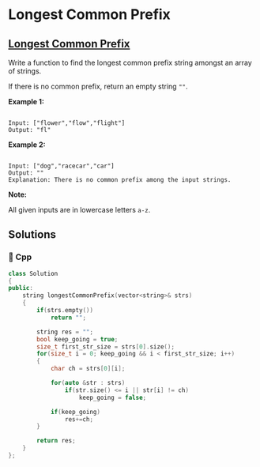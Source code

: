 # Longest Common Prefix

## [Longest Common Prefix](https://leetcode.com/problems/longest-common-prefix)

Write a function to find the longest common prefix string amongst an array of strings.

If there is no common prefix, return an empty string `""`.

**Example 1:**

```text

Input: ["flower","flow","flight"]
Output: "fl"
```

**Example 2:**

```text

Input: ["dog","racecar","car"]
Output: ""
Explanation: There is no common prefix among the input strings.
```

**Note:**

All given inputs are in lowercase letters `a-z`.

## Solutions

### 🧠 Cpp

```cpp
class Solution
{
public:
    string longestCommonPrefix(vector<string>& strs)
    {
        if(strs.empty())
            return "";

        string res = "";  
        bool keep_going = true;
        size_t first_str_size = strs[0].size(); 
        for(size_t i = 0; keep_going && i < first_str_size; i++)
        {
            char ch = strs[0][i];

            for(auto &str : strs)
                if(str.size() <= i || str[i] != ch)
                    keep_going = false;

            if(keep_going)
                res+=ch;      
        }

        return res;
    }
};
```

